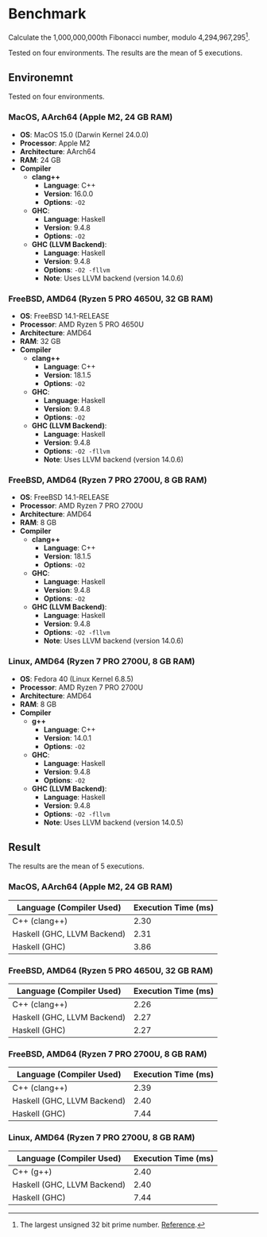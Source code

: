 # Benchmark

Calculate the 1,000,000,000th Fibonacci number, modulo 4,294,967,295[^1].

[^1]: The largest unsigned 32 bit prime number.
    [Reference](https://en.wikipedia.org/wiki/4,294,967,295).

Tested on four environments. The results are the mean of 5 executions.

## Environemnt

Tested on four environments.

### MacOS, AArch64 (Apple M2, 24 GB RAM)

- **OS**: MacOS 15.0 (Darwin Kernel 24.0.0)
- **Processor**: Apple M2
- **Architecture**: AArch64
- **RAM**: 24 GB
- **Compiler**
  - **clang++**
    - **Language**: C++
    - **Version**: 16.0.0
    - **Options**: `-O2`
  - **GHC**: 
    - **Language**: Haskell
    - **Version**: 9.4.8
    - **Options**: `-O2`
  - **GHC (LLVM Backend)**: 
    - **Language**: Haskell
    - **Version**: 9.4.8
    - **Options**: `-O2 -fllvm`
    - **Note**: Uses LLVM backend (version 14.0.6)

### FreeBSD, AMD64 (Ryzen 5 PRO 4650U, 32 GB RAM)

- **OS**: FreeBSD 14.1-RELEASE
- **Processor**: AMD Ryzen 5 PRO 4650U
- **Architecture**: AMD64
- **RAM**: 32 GB
- **Compiler**
  - **clang++**
    - **Language**: C++
    - **Version**: 18.1.5
    - **Options**: `-O2`
  - **GHC**: 
    - **Language**: Haskell
    - **Version**: 9.4.8
    - **Options**: `-O2`
  - **GHC (LLVM Backend)**: 
    - **Language**: Haskell
    - **Version**: 9.4.8
    - **Options**: `-O2 -fllvm`
    - **Note**: Uses LLVM backend (version 14.0.6)

### FreeBSD, AMD64 (Ryzen 7 PRO 2700U, 8 GB RAM)

- **OS**: FreeBSD 14.1-RELEASE
- **Processor**: AMD Ryzen 7 PRO 2700U
- **Architecture**: AMD64
- **RAM**: 8 GB
- **Compiler**
  - **clang++**
    - **Language**: C++
    - **Version**: 18.1.5
    - **Options**: `-O2`
  - **GHC**: 
    - **Language**: Haskell
    - **Version**: 9.4.8
    - **Options**: `-O2`
  - **GHC (LLVM Backend)**: 
    - **Language**: Haskell
    - **Version**: 9.4.8
    - **Options**: `-O2 -fllvm`
    - **Note**: Uses LLVM backend (version 14.0.6)

### Linux, AMD64 (Ryzen 7 PRO 2700U, 8 GB RAM)

- **OS**: Fedora 40 (Linux Kernel 6.8.5)
- **Processor**: AMD Ryzen 7 PRO 2700U
- **Architecture**: AMD64
- **RAM**: 8 GB
- **Compiler**
  - **g++**
    - **Language**: C++
    - **Version**: 14.0.1
    - **Options**: `-O2`
  - **GHC**: 
    - **Language**: Haskell
    - **Version**: 9.4.8
    - **Options**: `-O2`
  - **GHC (LLVM Backend)**: 
    - **Language**: Haskell
    - **Version**: 9.4.8
    - **Options**: `-O2 -fllvm`
    - **Note**: Uses LLVM backend (version 14.0.5)

## Result

The results are the mean of 5 executions.

### MacOS, AArch64 (Apple M2, 24 GB RAM)

|Language (Compiler Used)|Execution Time (ms)|
|------------------------|-------------------|
|C++ (clang++)|2.30|
|Haskell (GHC, LLVM Backend)|2.31|
|Haskell (GHC)|3.86|

### FreeBSD, AMD64 (Ryzen 5 PRO 4650U, 32 GB RAM)

|Language (Compiler Used)|Execution Time (ms)|
|------------------------|-------------------|
|C++ (clang++)|2.26|
|Haskell (GHC, LLVM Backend)|2.27|
|Haskell (GHC)|2.27|

### FreeBSD, AMD64 (Ryzen 7 PRO 2700U, 8 GB RAM)

|Language (Compiler Used)|Execution Time (ms)|
|------------------------|-------------------|
|C++ (clang++)|2.39|
|Haskell (GHC, LLVM Backend)|2.40|
|Haskell (GHC)|7.44|

### Linux, AMD64 (Ryzen 7 PRO 2700U, 8 GB RAM)

|Language (Compiler Used)|Execution Time (ms)|
|------------------------|-------------------|
|C++ (g++)|2.40|
|Haskell (GHC, LLVM Backend)|2.40|
|Haskell (GHC)|7.44|

